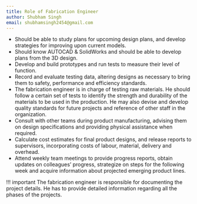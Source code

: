 ```yaml
---
title: Role of Fabrication Engineer
author: Shubham Singh
email: shubhamsingh2454@gmail.com
---
```


- Should be able to study plans for upcoming design plans, and develop strategies for improving upon current models.
- Should know AUTOCAD & SolidWorks and should be able to develop plans from the 3D design.
- Develop and build prototypes and run tests to measure their level of function.
- Record and evaluate testing data, altering designs as necessary to bring them to safety, performance and efficiency standards.
- The fabrication engineer is in charge of testing raw materials. He should follow a certain set of tests to identify the strength and durability of the materials to be used in the production. He may also devise and develop quality standards for future projects and reference of other staff in the organization.
- Consult with other teams during product manufacturing, advising them on design specifications and providing physical assistance when required.
- Calculate cost estimates for final product designs, and release reports to supervisors, incorporating costs of labour, material, delivery and overhead.
- Attend weekly team meetings to provide progress reports, obtain updates on colleagues’ progress, strategize on steps for the following week and acquire information about projected emerging product lines.

!!! important
    The fabrication engineer is responsible for documenting the project details. He has to provide detailed information regarding all the phases of the projects.
